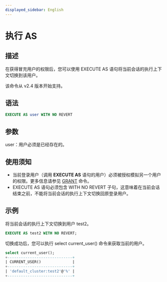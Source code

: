 ```yaml
---
displayed_sidebar: English
---
```


# 执行 AS

## 描述

在获得冒充用户的权限后，您可以使用 EXECUTE AS 语句将当前会话的执行上下文切换到该用户。

该命令从 v2.4 版本开始支持。

## 语法

```SQL
EXECUTE AS user WITH NO REVERT
```

## 参数

user：用户必须是已经存在的。

## 使用须知

- 当前登录用户（调用 **EXECUTE AS** 语句的用户）必须被授权模拟另一个用户的权限。更多信息请参见 [GRANT](../account-management/GRANT.md) 命令。
- EXECUTE AS 语句必须包含 WITH NO REVERT 子句，这意味着在当前会话结束之前，不能将当前会话的执行上下文切换回原登录用户。

## 示例

将当前会话的执行上下文切换到用户 test2。

```SQL
EXECUTE AS test2 WITH NO REVERT;
```

切换成功后，您可以执行 select current_user() 命令来获取当前的用户。

```SQL
select current_user();
+-----------------------------+
| CURRENT_USER()              |
+-----------------------------+
| 'default_cluster:test2'@'%' |
+-----------------------------+
```
